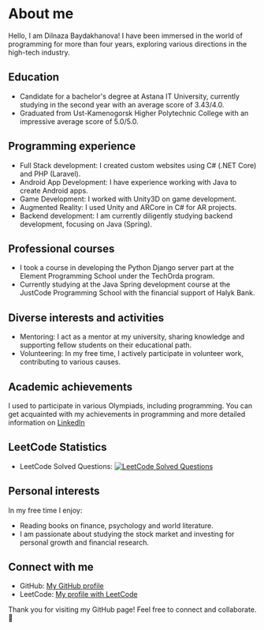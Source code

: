 # About me

Hello, I am Dilnaza Baydakhanova! I have been immersed in the world of programming for more than four years, exploring various directions in the high-tech industry.

## Education

- Candidate for a bachelor's degree at Astana IT University, currently studying in the second year with an average score of 3.43/4.0.
- Graduated from Ust-Kamenogorsk Higher Polytechnic College with an impressive average score of 5.0/5.0.

## Programming experience

- Full Stack development: I created custom websites using C# (.NET Core) and PHP (Laravel).
- Android App Development: I have experience working with Java to create Android apps.
- Game Development: I worked with Unity3D on game development.
- Augmented Reality: I used Unity and ARCore in C# for AR projects.
- Backend development: I am currently diligently studying backend development, focusing on Java (Spring).

## Professional courses

- I took a course in developing the Python Django server part at the Element Programming School under the TechOrda program.
- Currently studying at the Java Spring development course at the JustCode Programming School with the financial support of Halyk Bank.

## Diverse interests and activities

- Mentoring: I act as a mentor at my university, sharing knowledge and supporting fellow students on their educational path.
- Volunteering: In my free time, I actively participate in volunteer work, contributing to various causes.

## Academic achievements

I used to participate in various Olympiads, including programming. You can get acquainted with my achievements in programming and more detailed information on [LinkedIn](https://www.linkedin.com/in/dilnaza-baidakhanova/ )

## LeetCode Statistics

- LeetCode Solved Questions: [![LeetCode Solved Questions](https://img.shields.io/badge/LeetCode-Your_Solved_Questions-brightgreen)](link_to_your_leetcode_profile)

## Personal interests

In my free time I enjoy:

- Reading books on finance, psychology and world literature.
- I am passionate about studying the stock market and investing for personal growth and financial research.

## Connect with me

- GitHub: [My GitHub profile](https://github.com/dillnaza )
- LeetCode: [My profile with LeetCode](https://leetcode.com/dillnazza )

Thank you for visiting my GitHub page! Feel free to connect and collaborate. 🚀
